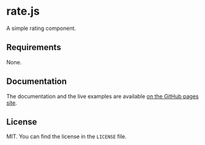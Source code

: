 # rate.js
A simple rating component.

## Requirements

None.

## Documentation

The documentation and the live examples are available [on the GitHub pages site](https://fylipp.github.io/rate.js).

## License

MIT. You can find the license in the `LICENSE` file.
